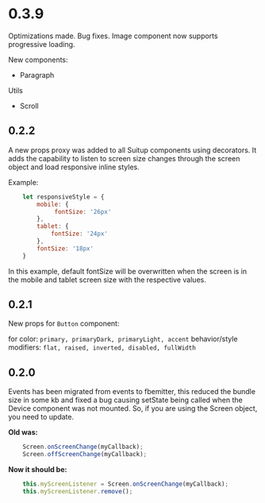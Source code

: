 # 0.3.9

Optimizations made. Bug fixes. Image component now supports progressive loading.

New components:

* Paragraph

Utils

* Scroll 

## 0.2.2

A new props proxy was added to all Suitup components using decorators. It adds the capability to listen to screen size changes through the screen object and load responsive inline styles.

Example:
```jsx
    let responsiveStyle = {
        mobile: {
             fontSize: '26px'
        },
        tablet: {
            fontSize: '24px'
        },
        fontSize: '18px'
    }
```

In this example, default fontSize will be overwritten when the screen is in the mobile and tablet screen size with the respective values.

## 0.2.1

New props for `Button` component:

for color: `primary, primaryDark, primaryLight, accent`
behavior/style modifiers: `flat, raised, inverted, disabled, fullWidth`

## 0.2.0

Events has been migrated from events to fbemitter, this reduced the bundle size in some kb and fixed a bug causing setState being called when the Device component was not mounted.
So, if you are using the Screen object, you need to update.

**Old was:**

```js
    Screen.onScreenChange(myCallback);
    Screen.offScreenChange(myCallback);
```

**Now it should be:**

```js
    this.myScreenListener = Screen.onScreenChange(myCallback);
    this.myScreenListener.remove();
```

